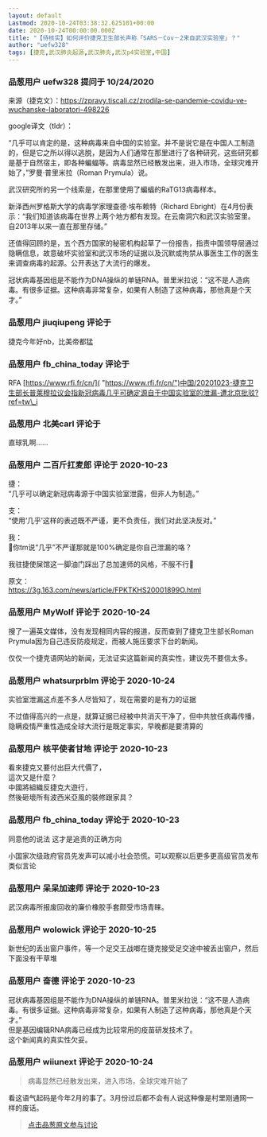 ```yaml
---
layout: default
Lastmod: 2020-10-24T03:38:32.625101+00:00
date: 2020-10-24T00:00:00.000Z
title: "【待核实】如何评价捷克卫生部长声称「SARS－Cov－2来自武汉实验室」？"
author: "uefw328"
tags: [捷克,武汉肺炎起源,武汉肺炎,武汉p4实验室,中国]
---
```



### 品葱用户 **uefw328** 提问于 10/24/2020
    
来源（捷克文）：https://zpravy.tiscali.cz/zrodila-se-pandemie-covidu-ve-wuchanske-laboratori-498226  
  
google译文（tldr）：  
  
“几乎可以肯定的是，这种病毒来自中国的实验室。并不是说它是在中国人工制造的，但是它之所以得以逃脱，是因为人们通常在那里进行了各种研究，这些研究都是基于自然宿主，即各种蝙蝠等。病毒显然已经散发出来，进入市场，全球灾难开始了，”罗曼·普里米拉（Roman Prymula）说。  
  
武汉研究所的另一个线索是，在那里使用了蝙蝠的RaTG13病毒样本。  
  
新泽西州罗格斯大学的病毒学家理查德·埃布赖特（Richard Ebright）在4月份表示：“我们知道该病毒在世界上两个地方都有发现。在云南洞穴和武汉实验室里。自2013年以来一直在那里存储。”  
  
还值得回顾的是，五个西方国家的秘密机构起草了一份报告，指责中国领导层通过隐瞒信息，故意破坏实验室和武汉市场的证据以及沉默或拘禁从事医生工作的医生来调查病毒的起源。公开表达了大流行的爆发。  
  
冠状病毒基因组是不能作为DNA操纵的单链RNA。普里米拉说：“这不是人造病毒。有很多证据。这种病毒非常复杂，如果有人制造了这种病毒，那他真是个天才。”
    
                

### 品葱用户 **jiuqiupeng** 评论于 
        
捷克今年好nb，比美帝都猛
        
                

### 品葱用户 **fb_china_today** 评论于 
        
RFA [https://www.rfi.fr/cn/]( "https://www.rfi.fr/cn/")中国/20201023-捷克卫生部长普莱穆拉议会指新冠病毒几乎可确定源自于中国实验室的泄漏-遭北京批驳?ref=tw\_i
        
                

### 品葱用户 **北美carl** 评论于 
        
直球乳啊……
        
                

### 品葱用户 **二百斤扛麦郎** 评论于 2020-10-23
        
捷：  
“几乎可以确定新冠病毒源于中国实验室泄露，但非人为制造。”  
  
支：  
“使用‘几乎’这样的表述既不严谨，更不负责任，我们对此坚决反对。”  
  
我：  
🤣你tm说“几乎”不严谨那就是100%确定是你自己泄漏的咯？  
  
我驻捷使屎馆这一脚油门踩出了总加速师的风格，不服不行🙏  
  
原文：  
https://3g.163.com/news/article/FPKTKHS20001899O.html
        
                

### 品葱用户 **MyWolf** 评论于 2020-10-24
        
搜了一遍英文媒体，没有发现相同内容的报道，反而查到了捷克卫生部长Roman Prymula因为自己违反防疫规定，而被人施压要求下台的新闻。  
  
仅仅一个捷克语网站的新闻，无法证实这篇新闻的真实性，建议先不要信太多。
        
                

### 品葱用户 **whatsurprblm** 评论于 2020-10-24
        
实验室泄漏这点差不多人尽皆知了，现在需要的是有力的证据  
  
不过值得高兴的一点是，就算证据已经被中共消灭干净了，但中共放任病毒传播，隐瞒疫情严重性造成全球大流行是既定事实，早晚都是要清算的
        
                

### 品葱用户 **核平使者甘地** 评论于 2020-10-23
        
看來捷克又要付出巨大代價了，  
這次又是什麼？  
中國將組織反捷克大遊行，  
然後砸壞所有波西米亞風的裝修跟家具？
        
                

### 品葱用户 **fb_china_today** 评论于 2020-10-23
        
同意他的说法 这才是追责的正确方向  
  
小国家次级政府官员先发声可以减小社会恐慌。可以观察以后更多更高级官员发布类似言论
        
                

### 品葱用户 **呆呆加速师** 评论于 2020-10-23
        
武汉病毒所报废回收的廉价橡胶手套颇受市场青睐。
        
                

### 品葱用户 **wolowick** 评论于 2020-10-25
        
新世纪的丢出窗户事件，等一个足交王战啷在捷克接受足交途中被丢出窗户，然后下面没有干草堆
        
                

### 品葱用户 **奋德** 评论于 2020-10-23
        
冠状病毒基因组是不能作为DNA操纵的单链RNA。普里米拉说：“这不是人造病毒。有很多证据。这种病毒非常复杂，如果有人制造了这种病毒，那他真是个天才。”  
但是基因编辑RNA病毒已经成为比较常用的疫苗研发技术了。  
这个新闻真的真实性欠妥。
        
                

### 品葱用户 **wiiunext** 评论于 2020-10-24
        
> 病毒显然已经散发出来，进入市场，全球灾难开始了

  
看这语气起码是今年2月的事了。3月份过后都不会有人说这种像是村里刚通网一样的废话。
        
                





> [点击品葱原文参与讨论](https://pincong.rocks/question/32590)

